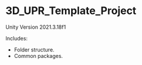 # 3D_UPR_Template_Project
Unity Version 2021.3.18f1<br />

Includes:<br />
- Folder structure.<br />
- Common packages.<br />
